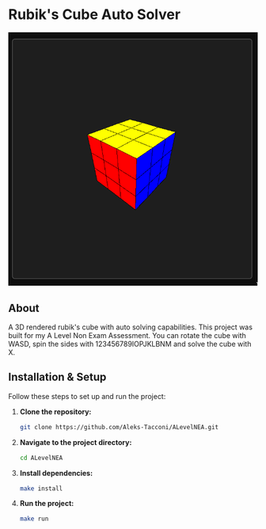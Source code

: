 # Rubik's Cube Auto Solver

![](image.png)

## About

A 3D rendered rubik's cube with auto solving capabilities. This project was built for my A Level Non Exam Assessment. You can rotate the cube with WASD, spin the sides with 123456789IOPJKLBNM and solve the cube with X.

## Installation & Setup

Follow these steps to set up and run the project:

1. **Clone the repository:**
   ```sh
   git clone https://github.com/Aleks-Tacconi/ALevelNEA.git
   ```
2. **Navigate to the project directory:**
   ```sh
   cd ALevelNEA
   ```
3. **Install dependencies:**
   ```sh
   make install
   ```
4. **Run the project:**
   ```sh
   make run
   ```
